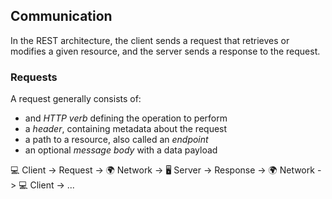 ## Communication

In the REST architecture, the client sends a request that retrieves or modifies a given resource, and the server sends a response to the request.

### Requests

A request generally consists of:

- and _HTTP verb_ defining the operation to perform
- a _header_, containing metadata about the request
- a path to a resource, also called an _endpoint_
- an optional _message body_ with a data payload


💻 Client -> Request -> 🌍 Network -> 🖥️ Server -> Response -> 🌍 Network -> 💻 Client -> ...